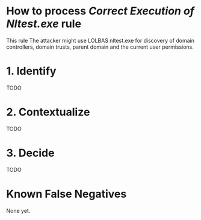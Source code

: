 # How to process *Correct Execution of Nltest.exe* rule
This rule The attacker might use LOLBAS nltest.exe for discovery of domain controllers, domain trusts, parent domain and the current user permissions.

# 1. Identify
TODO

# 2. Contextualize
TODO

# 3. Decide
TODO

# Known False Negatives
None yet.
